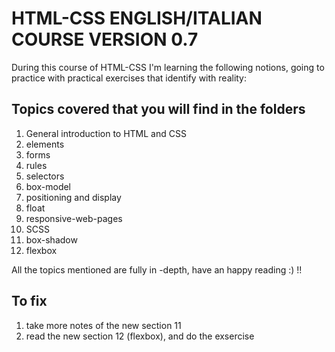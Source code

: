 # HTML-CSS ENGLISH/ITALIAN COURSE VERSION 0.7

During this course of HTML-CSS I'm learning the following notions, going to practice with practical exercises that identify with reality:

## Topics covered that you will find in the folders

1.  General introduction to HTML and CSS
2.  elements
3.  forms
4.  rules
5.  selectors
6.  box-model 
7.  positioning and display
8.  float
9.  responsive-web-pages
10. SCSS
11. box-shadow
12. flexbox

All the topics mentioned are fully in -depth, have an happy reading :) !!

## To fix

1. take more notes of the new section 11
2. read the new section 12 (flexbox), and do the exsercise